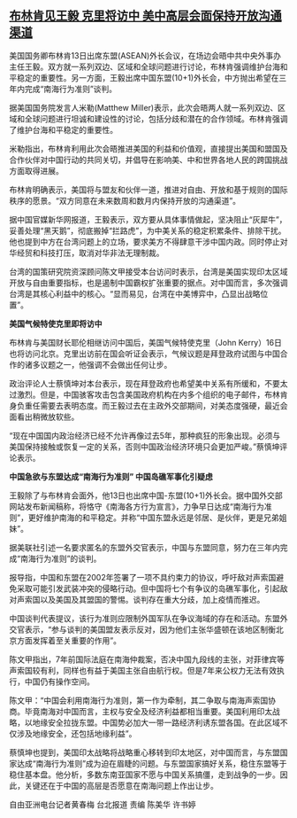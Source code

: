 <!--1689329760000-->
[布林肯见王毅 克里将访中 美中高层会面保持开放沟通渠道](https://www.rfa.org/mandarin/yataibaodao/junshiwaijiao/hcm-07142023061539.html)
------

<p><span>美国国务卿布林肯</span><span>13</span><span>日出席东盟</span><span>(ASEAN)</span><span>外长会议，在场边会晤中共中央外事办主任王毅。双方就一系列双边、区域和全球问题进行讨论，布林肯强调维护台海和平稳定的重要性。另一方面，王毅出席中国东盟</span><span>(10+1)</span><span>外长会，中方抛出希望在三年内完成</span><span>“</span><span>南海行为准则</span><span>”</span><span>谈判。</span></p><p><span>据美国国务院发言人米勒</span><span>(Matthew Miller)</span><span>表示，此次会晤两人就一系列双边、区域和全球问题进行坦诚和建设性的讨论，包括分歧和潜在的合作领域。布林肯强调了维护台海和平稳定的重要性。</span></p><p><span>米勒指出，布林肯利用此次会晤推进美国的利益和价值观，直接提出美国和盟国及合作伙伴对中国行动的共同关切，并倡导在影响美、中和世界各地人民的跨国挑战方面取得进展。</span></p><p><span>布林肯明确表示，美国将与盟友和伙伴一道，推进对自由、开放和基于规则的国际秩序的愿景。</span><span>“</span><span>双方同意在未来数周和数月内保持开放的沟通渠道</span><span>”</span><span>。</span></p><p><span>据中国官媒新华网报道，王毅表示，双方要从具体事情做起，坚决阻止</span><span>“</span><span>灰犀牛</span><span>”</span><span>，妥善处理</span><span>“</span><span>黑天鹅</span><span>”</span><span>，彻底搬掉</span><span>“</span><span>拦路虎</span><span>”</span><span>，为中美关系的稳定积累条件、排除干扰。他也提到中方在台湾问题上的立场，要求美方不得肆意干涉中国内政。同时停止对华经贸和科技打压，取消对华非法无理制裁。</span></p><p><span>台湾的国策研究院资深顾问陈文甲接受本台访问时表示，台湾是美国实现印太区域开放与自由重要指标，也是遏制中国霸权扩张重要的据点。对中国而言，多次强调台湾是其核心利益中的核心。</span><span>“</span><span>显而易见，台湾在中美博弈中，凸显出战略位置</span><span>”</span><span>。</span><span> </span></p><p><strong>美国气候特使克里即将访中</strong></p><p><span>布林肯与美国财长耶伦相继访问中国后，美国气候特使克里（</span><span>John Kerry</span><span>）</span><span>16</span><span>日也将访问北京。克里出访前在国会听证会表示，气候议题是拜登政府试图与中国合作的诸多议题之一，他强调不会做出任何让步。</span></p><p><span>政治评论人士蔡慎坤对本台表示，现在拜登政府也希望美中关系有所缓和，不要太过激烈。但是，中国骇客攻击包含美国政府机构在内多个组织的电子邮件，布林肯身负重任需要去表明态度。而王毅过去在主政外交部期间，对美态度强硬，最近会面看出稍微放软些。</span></p><p><span>“</span><span>现在中国国内政治经济已经不允许再像过去</span><span>5</span><span>年，那种疯狂的形象出现。必须与美国保持接触或恢复一定的关系，否则中国政治经济环境只会更加严峻。</span><span>”</span><span>蔡慎坤评论表示。</span></p><p><strong>中国急欲与东盟达成“南海行为准则” 中国岛礁军事化引疑虑</strong></p><p><span>王毅除了与布林肯会面外，他</span><span>13</span><span>日也出席中国</span><span>-</span><span>东盟</span><span>(10+1)</span><span>外长会。据中国外交部网站发布新闻稿称，将恪守《南海各方行为宣言》，力争早日达成</span><span>“</span><span>南海行为准则</span><span>”</span><span>，更好维护南海的和平稳定。并称</span><span>“</span><span>中国东盟永远是邻居、是伙伴，更是兄弟姐妹</span><span>”</span><span>。</span></p><p><span>据美联社引述一名要求匿名的东盟外交官表示，中国与东盟同意，努力在三年内完成</span><span>“</span><span>南海行为准则</span><span>”</span><span>的谈判。</span></p><p><span>报导指，中国和东盟在</span><span>2002</span><span>年签署了一项不具约束力的协议，呼吁敌对声索国避免采取可能引发武装冲突的侵略行动。但中国将七个有争议的岛礁军事化，引起敌对声索国以及美国及其盟国的警惕。谈判存在重大分歧，加上疫情而推迟。</span></p><p><span>中国谈判代表提议，该行为准则应限制外国军队在争议海域的存在和活动。东盟外交官表示，</span><span>“</span><span>参与谈判的美国盟友表示反对，因为他们主张华盛顿在该地区制衡北京方面发挥着至关重要的作用</span><span>”</span><span>。</span></p><p><span>陈文甲指出，</span><span>7</span><span>年前国际法庭在南海仲裁案，否决中国九段线的主张，对菲律宾等声索国较有利，同样也有益于美国主张自由航行权。但是</span><span>7</span><span>年来公权力无法有效执行，中国仍有操作空间。</span></p><p><span>陈文甲：</span><span>“</span><span>中国会利用南海行为准则，第一作为牵制，其二争取与南海声索国协商。毕竟南海对中国而言，主权与安全及经济利益都相当重要。美国利用印太战略，以地缘安全拉拢东盟。中国势必加大一带一路经济利诱东盟各国。在此区域不仅涉及地缘安全，还包括地缘利益</span><span>”</span><span>。</span></p><p><span>蔡慎坤也提到，美国印太战略将战略重心移转到印太地区，对中国而言，与东盟国家达成</span><span>“</span><span>南海行为准则</span><span>”</span><span>成为迫在眉睫的问题。与东盟国家搞好关系，稳住东盟等于稳住基本盘。他分析，多数东南亚国家不愿与中国关系搞僵，走到战争的一步。因此，关键还在于中国的高层是否愿意在南海问题上作出让步。</span></p><p><span>自由亚洲电台记者黄春梅</span> <span>台北报道</span><span> 责编 陈美华 许书婷</span></p>
